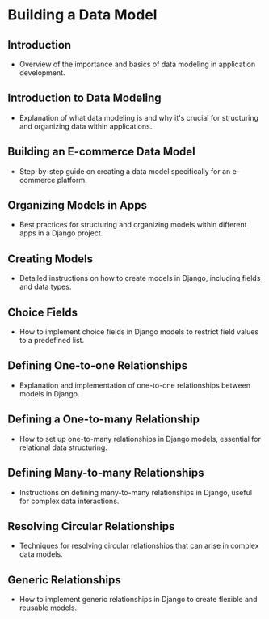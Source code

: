 # Building a Data Model

## Introduction
- Overview of the importance and basics of data modeling in application development.

## Introduction to Data Modeling
- Explanation of what data modeling is and why it's crucial for structuring and organizing data within applications.

## Building an E-commerce Data Model
- Step-by-step guide on creating a data model specifically for an e-commerce platform.

## Organizing Models in Apps
- Best practices for structuring and organizing models within different apps in a Django project.

## Creating Models
- Detailed instructions on how to create models in Django, including fields and data types.

## Choice Fields
- How to implement choice fields in Django models to restrict field values to a predefined list.

## Defining One-to-one Relationships
- Explanation and implementation of one-to-one relationships between models in Django.

## Defining a One-to-many Relationship
- How to set up one-to-many relationships in Django models, essential for relational data structuring.

## Defining Many-to-many Relationships
- Instructions on defining many-to-many relationships in Django, useful for complex data interactions.

## Resolving Circular Relationships
- Techniques for resolving circular relationships that can arise in complex data models.

## Generic Relationships
- How to implement generic relationships in Django to create flexible and reusable models.